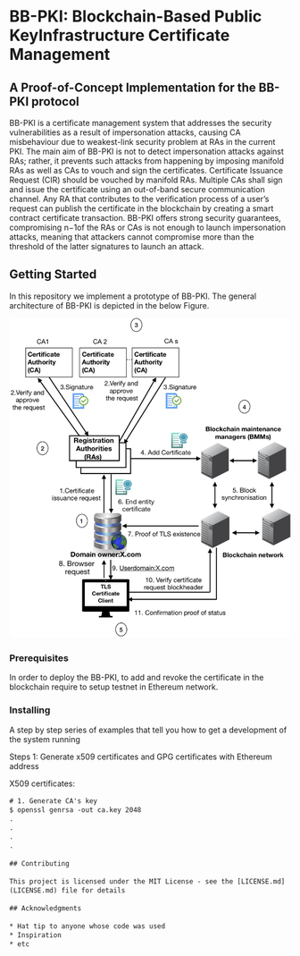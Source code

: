 # BB-PKI: Blockchain-Based Public KeyInfrastructure Certificate Management

## A Proof-of-Concept Implementation for the BB-PKI protocol

BB-PKI is a certificate  management  system  that  addresses  the  security vulnerabilities as a result of impersonation attacks, causing CA misbehaviour due to weakest-link security problem at RAs in the  current  PKI.  The  main  aim  of  BB-PKI  is  not  to  detect impersonation  attacks  against  RAs;  rather,  it  prevents such attacks from happening by imposing manifold RAs as well as CAs to vouch and sign the certificates. Certificate Issuance Request (CIR) should be vouched by manifold RAs. Multiple CAs shall sign and issue the certificate  using  an  out-of-band  secure  communication  channel. Any  RA  that  contributes  to  the  verification  process  of  a  user’s request can publish the certificate in the blockchain by creating a  smart  contract  certificate  transaction.  BB-PKI  offers  strong security  guarantees,  compromising n−1of  the  RAs  or  CAs is  not  enough  to  launch  impersonation  attacks,  meaning  that attackers  cannot  compromise  more  than  the  threshold  of  the latter  signatures  to  launch  an  attack.

## Getting Started

In this repository we implement a prototype of BB-PKI. The general architecture of BB-PKI is depicted in the below Figure.

![General Framework of BB-PKI](Figs/BBPKI.jpg)

### Prerequisites

In order to deploy the BB-PKI, to add and revoke the certificate in the blockchain require to setup testnet in Ethereum network. 

### Installing

A step by step series of examples that tell you how to get a development of the system running

Steps 1: Generate x509 certificates and GPG certificates with Ethereum address

X509 certificates:
```
# 1. Generate CA's key
$ openssl genrsa -out ca.key 2048
.
.
.
.

## Contributing
 
This project is licensed under the MIT License - see the [LICENSE.md](LICENSE.md) file for details

## Acknowledgments

* Hat tip to anyone whose code was used
* Inspiration
* etc


